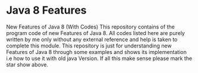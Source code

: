 # Java 8 Features
 New Features of Java 8  (With Codes)
 This repository contains of the program code of new Features of Java 8. All codes listed here are purely written by me only without any external reference and help is taken to complete this module.
This repository is just for understanding new Features of Java 8 through some examples and shows its implementation i.e how to use it with old java Version.
If all this make sense please mark the star show above.
